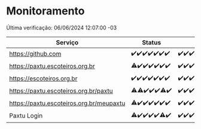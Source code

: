 # Monitoramento

Última verificação: 06/06/2024 12:07:00 -03

|Serviço|Status|Últimas 24h|
|---|---|---|
|https://github.com|<span title="2024-05-30: OK=24">✔️</span><span title="2024-05-31: OK=24">✔️</span><span title="2024-06-01: OK=24">✔️</span><span title="2024-06-02: OK=24">✔️</span><span title="2024-06-03: OK=24">✔️</span><span title="2024-06-04: OK=24">✔️</span><span title="2024-06-05: OK=16">✔️</span>|<span title="05/06/2024 13:08:00 -03 : 200">✔️</span><span title="05/06/2024 14:06:00 -03 : 200">✔️</span><span title="05/06/2024 15:08:00 -03 : 200">✔️</span><span title="05/06/2024 16:04:00 -03 : 200">✔️</span><span title="05/06/2024 17:08:00 -03 : 200">✔️</span><span title="05/06/2024 18:07:00 -03 : 200">✔️</span><span title="05/06/2024 19:06:00 -03 : 200">✔️</span><span title="05/06/2024 20:07:00 -03 : 200">✔️</span><span title="05/06/2024 21:32:00 -03 : 200">✔️</span><span title="05/06/2024 22:51:00 -03 : 200">✔️</span><span title="05/06/2024 23:24:00 -03 : 200">✔️</span><span title="06/06/2024 00:08:00 -03 : 200">✔️</span><span title="06/06/2024 01:08:00 -03 : 200">✔️</span><span title="06/06/2024 02:07:00 -03 : 200">✔️</span><span title="06/06/2024 03:09:00 -03 : 200">✔️</span><span title="06/06/2024 04:07:00 -03 : 200">✔️</span><span title="06/06/2024 05:09:00 -03 : 200">✔️</span><span title="06/06/2024 06:08:00 -03 : 200">✔️</span><span title="06/06/2024 07:07:00 -03 : 200">✔️</span><span title="06/06/2024 08:06:00 -03 : 200">✔️</span><span title="06/06/2024 09:12:00 -03 : 200">✔️</span><span title="06/06/2024 10:09:00 -03 : 200">✔️</span><span title="06/06/2024 11:07:00 -03 : 200">✔️</span><span title="06/06/2024 12:07:00 -03 : 200">✔️</span>|
|https://paxtu.escoteiros.org.br|<span title="2024-05-30: OK=22, Falhas=2">⚠️</span><span title="2024-05-31: OK=24">✔️</span><span title="2024-06-01: OK=24">✔️</span><span title="2024-06-02: OK=24">✔️</span><span title="2024-06-03: OK=24">✔️</span><span title="2024-06-04: OK=24">✔️</span><span title="2024-06-05: OK=16">✔️</span>|<span title="05/06/2024 13:08:00 -03 : 200">✔️</span><span title="05/06/2024 14:06:00 -03 : 200">✔️</span><span title="05/06/2024 15:08:00 -03 : 200">✔️</span><span title="05/06/2024 16:04:00 -03 : 200">✔️</span><span title="05/06/2024 17:08:00 -03 : 200">✔️</span><span title="05/06/2024 18:07:00 -03 : 200">✔️</span><span title="05/06/2024 19:06:00 -03 : 200">✔️</span><span title="05/06/2024 20:07:00 -03 : 200">✔️</span><span title="05/06/2024 21:32:00 -03 : 200">✔️</span><span title="05/06/2024 22:51:00 -03 : 200">✔️</span><span title="05/06/2024 23:24:00 -03 : 200">✔️</span><span title="06/06/2024 00:08:00 -03 : 200">✔️</span><span title="06/06/2024 01:08:00 -03 : 200">✔️</span><span title="06/06/2024 02:07:00 -03 : 200">✔️</span><span title="06/06/2024 03:09:00 -03 : 200">✔️</span><span title="06/06/2024 04:07:00 -03 : 200">✔️</span><span title="06/06/2024 05:09:00 -03 : 200">✔️</span><span title="06/06/2024 06:08:00 -03 : 200">✔️</span><span title="06/06/2024 07:07:00 -03 : 200">✔️</span><span title="06/06/2024 08:06:00 -03 : 200">✔️</span><span title="06/06/2024 09:12:00 -03 : 200">✔️</span><span title="06/06/2024 10:09:00 -03 : 200">✔️</span><span title="06/06/2024 11:07:00 -03 : 200">✔️</span><span title="06/06/2024 12:07:00 -03 : 200">✔️</span>|
|https://escoteiros.org.br|<span title="2024-05-30: OK=24">✔️</span><span title="2024-05-31: OK=24">✔️</span><span title="2024-06-01: OK=24">✔️</span><span title="2024-06-02: OK=24">✔️</span><span title="2024-06-03: OK=24">✔️</span><span title="2024-06-04: OK=24">✔️</span><span title="2024-06-05: OK=16">✔️</span>|<span title="05/06/2024 13:08:00 -03 : 200">✔️</span><span title="05/06/2024 14:06:00 -03 : 200">✔️</span><span title="05/06/2024 15:08:00 -03 : 200">✔️</span><span title="05/06/2024 16:04:00 -03 : 200">✔️</span><span title="05/06/2024 17:08:00 -03 : 200">✔️</span><span title="05/06/2024 18:07:00 -03 : 200">✔️</span><span title="05/06/2024 19:06:00 -03 : 200">✔️</span><span title="05/06/2024 20:07:00 -03 : 200">✔️</span><span title="05/06/2024 21:32:00 -03 : 200">✔️</span><span title="05/06/2024 22:51:00 -03 : 200">✔️</span><span title="05/06/2024 23:24:00 -03 : 200">✔️</span><span title="06/06/2024 00:08:00 -03 : 200">✔️</span><span title="06/06/2024 01:08:00 -03 : 200">✔️</span><span title="06/06/2024 02:07:00 -03 : 200">✔️</span><span title="06/06/2024 03:09:00 -03 : 200">✔️</span><span title="06/06/2024 04:07:00 -03 : 200">✔️</span><span title="06/06/2024 05:09:00 -03 : 200">✔️</span><span title="06/06/2024 06:08:00 -03 : 200">✔️</span><span title="06/06/2024 07:07:00 -03 : 200">✔️</span><span title="06/06/2024 08:06:00 -03 : 200">✔️</span><span title="06/06/2024 09:12:00 -03 : 200">✔️</span><span title="06/06/2024 10:09:00 -03 : 200">✔️</span><span title="06/06/2024 11:07:00 -03 : 200">✔️</span><span title="06/06/2024 12:07:00 -03 : 200">✔️</span>|
|https://paxtu.escoteiros.org.br/paxtu|<span title="2024-05-30: OK=22, Falhas=2">⚠️</span><span title="2024-05-31: OK=23, Falhas=1">⚠️</span><span title="2024-06-01: OK=24">✔️</span><span title="2024-06-02: OK=24">✔️</span><span title="2024-06-03: OK=24">✔️</span><span title="2024-06-04: OK=23, Falhas=1">⚠️</span><span title="2024-06-05: OK=16">✔️</span>|<span title="05/06/2024 13:08:00 -03 : 200">✔️</span><span title="05/06/2024 14:06:00 -03 : 200">✔️</span><span title="05/06/2024 15:08:00 -03 : 200">✔️</span><span title="05/06/2024 16:04:00 -03 : 200">✔️</span><span title="05/06/2024 17:08:00 -03 : 200">✔️</span><span title="05/06/2024 18:07:00 -03 : 200">✔️</span><span title="05/06/2024 19:06:00 -03 : 200">✔️</span><span title="05/06/2024 20:07:00 -03 : 200">✔️</span><span title="05/06/2024 21:32:00 -03 : 200">✔️</span><span title="05/06/2024 22:51:00 -03 : 200">✔️</span><span title="05/06/2024 23:24:00 -03 : 200">✔️</span><span title="06/06/2024 00:08:00 -03 : 200">✔️</span><span title="06/06/2024 01:08:00 -03 : 200">✔️</span><span title="06/06/2024 02:07:00 -03 : 200">✔️</span><span title="06/06/2024 03:09:00 -03 : 200">✔️</span><span title="06/06/2024 04:07:00 -03 : 200">✔️</span><span title="06/06/2024 05:09:00 -03 : 200">✔️</span><span title="06/06/2024 06:08:00 -03 : 200">✔️</span><span title="06/06/2024 07:07:00 -03 : 200">✔️</span><span title="06/06/2024 08:06:00 -03 : 200">✔️</span><span title="06/06/2024 09:12:00 -03 : 200">✔️</span><span title="06/06/2024 10:09:00 -03 : 200">✔️</span><span title="06/06/2024 11:07:00 -03 : 200">✔️</span><span title="06/06/2024 12:07:00 -03 : 200">✔️</span>|
|https://paxtu.escoteiros.org.br/meupaxtu|<span title="2024-05-30: OK=22, Falhas=2">⚠️</span><span title="2024-05-31: OK=24">✔️</span><span title="2024-06-01: OK=24">✔️</span><span title="2024-06-02: OK=24">✔️</span><span title="2024-06-03: OK=24">✔️</span><span title="2024-06-04: OK=24">✔️</span><span title="2024-06-05: OK=16">✔️</span>|<span title="05/06/2024 13:08:00 -03 : 200">✔️</span><span title="05/06/2024 14:06:00 -03 : 200">✔️</span><span title="05/06/2024 15:08:00 -03 : 200">✔️</span><span title="05/06/2024 16:04:00 -03 : 200">✔️</span><span title="05/06/2024 17:08:00 -03 : 200">✔️</span><span title="05/06/2024 18:07:00 -03 : 200">✔️</span><span title="05/06/2024 19:06:00 -03 : 200">✔️</span><span title="05/06/2024 20:07:00 -03 : 200">✔️</span><span title="05/06/2024 21:32:00 -03 : 200">✔️</span><span title="05/06/2024 22:51:00 -03 : 200">✔️</span><span title="05/06/2024 23:24:00 -03 : 200">✔️</span><span title="06/06/2024 00:08:00 -03 : 200">✔️</span><span title="06/06/2024 01:08:00 -03 : 200">✔️</span><span title="06/06/2024 02:07:00 -03 : 200">✔️</span><span title="06/06/2024 03:09:00 -03 : 200">✔️</span><span title="06/06/2024 04:07:00 -03 : 200">✔️</span><span title="06/06/2024 05:09:00 -03 : 200">✔️</span><span title="06/06/2024 06:08:00 -03 : 200">✔️</span><span title="06/06/2024 07:07:00 -03 : 200">✔️</span><span title="06/06/2024 08:06:00 -03 : 200">✔️</span><span title="06/06/2024 09:12:00 -03 : 200">✔️</span><span title="06/06/2024 10:09:00 -03 : 200">✔️</span><span title="06/06/2024 11:07:00 -03 : 200">✔️</span><span title="06/06/2024 12:07:00 -03 : 200">✔️</span>|
|Paxtu Login|<span title="2024-05-30: OK=22, Falhas=2">⚠️</span><span title="2024-05-31: OK=24">✔️</span><span title="2024-06-01: OK=24">✔️</span><span title="2024-06-02: OK=24">✔️</span><span title="2024-06-03: OK=24">✔️</span><span title="2024-06-04: OK=23, Falhas=1">⚠️</span><span title="2024-06-05: OK=16">✔️</span>|<span title="05/06/2024 13:08:00 -03 : 200">✔️</span><span title="05/06/2024 14:06:00 -03 : 200">✔️</span><span title="05/06/2024 15:08:00 -03 : 200">✔️</span><span title="05/06/2024 16:04:00 -03 : 200">✔️</span><span title="05/06/2024 17:08:00 -03 : 200">✔️</span><span title="05/06/2024 18:07:00 -03 : 200">✔️</span><span title="05/06/2024 19:06:00 -03 : 200">✔️</span><span title="05/06/2024 20:07:00 -03 : 200">✔️</span><span title="05/06/2024 21:32:00 -03 : 200">✔️</span><span title="05/06/2024 22:51:00 -03 : 200">✔️</span><span title="05/06/2024 23:24:00 -03 : 200">✔️</span><span title="06/06/2024 00:08:00 -03 : 200">✔️</span><span title="06/06/2024 01:08:00 -03 : 200">✔️</span><span title="06/06/2024 02:07:00 -03 : 200">✔️</span><span title="06/06/2024 03:09:00 -03 : 200">✔️</span><span title="06/06/2024 04:07:00 -03 : 200">✔️</span><span title="06/06/2024 05:09:00 -03 : 200">✔️</span><span title="06/06/2024 06:08:00 -03 : 200">✔️</span><span title="06/06/2024 07:07:00 -03 : 200">✔️</span><span title="06/06/2024 08:06:00 -03 : 200">✔️</span><span title="06/06/2024 09:12:00 -03 : 200">✔️</span><span title="06/06/2024 10:09:00 -03 : 200">✔️</span><span title="06/06/2024 11:07:00 -03 : 200">✔️</span><span title="06/06/2024 12:07:00 -03 : 200">✔️</span>|
